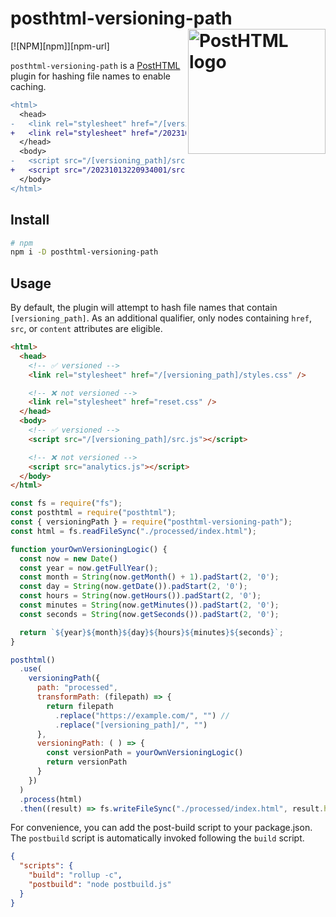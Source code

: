 # posthtml-versioning-path <img align="right" width="220" height="200" title="PostHTML logo" src="http://posthtml.github.io/posthtml/logo.svg">

[![NPM][npm]][npm-url]

`posthtml-versioning-path` is a [PostHTML](https://github.com/posthtml/posthtml) plugin for hashing file names to enable caching.

```diff
<html>
  <head>
-   <link rel="stylesheet" href="/[versioning_path]/styles.css" />
+   <link rel="stylesheet" href="/20231013220934001/styles.css" />
  </head>
  <body>
-   <script src="/[versioning_path]/src.js"></script>
+   <script src="/20231013220934001/src.js"></script>
  </body>
</html>
```

## Install
```bash
# npm
npm i -D posthtml-versioning-path
```

## Usage
By default, the plugin will attempt to hash file names that contain `[versioning_path]`. As an additional qualifier, only nodes containing `href`, `src`, or `content` attributes are eligible.

```html
<html>
  <head>
    <!-- ✅ versioned -->
    <link rel="stylesheet" href="/[versioning_path]/styles.css" />

    <!-- ❌ not versioned -->
    <link rel="stylesheet" href="reset.css" />
  </head>
  <body>
    <!-- ✅ versioned -->
    <script src="/[versioning_path]/src.js"></script>

    <!-- ❌ not versioned -->
    <script src="analytics.js"></script>
  </body>
</html>
```

```js:postbuild.js
const fs = require("fs");
const posthtml = require("posthtml");
const { versioningPath } = require("posthtml-versioning-path");
const html = fs.readFileSync("./processed/index.html");

function yourOwnVersioningLogic() {
  const now = new Date()
  const year = now.getFullYear();
  const month = String(now.getMonth() + 1).padStart(2, '0');
  const day = String(now.getDate()).padStart(2, '0');
  const hours = String(now.getHours()).padStart(2, '0');
  const minutes = String(now.getMinutes()).padStart(2, '0');
  const seconds = String(now.getSeconds()).padStart(2, '0');

  return `${year}${month}${day}${hours}${minutes}${seconds}`;
}

posthtml()
  .use(
    versioningPath({
      path: "processed",
      transformPath: (filepath) => {
        return filepath
          .replace("https://example.com/", "") // 
          .replace("[versioning_path]/", "")
      },
      versioningPath: ( ) => {
        const versionPath = yourOwnVersioningLogic()
        return versionPath
      }
    })
  )
  .process(html)
  .then((result) => fs.writeFileSync("./processed/index.html", result.html));

```

For convenience, you can add the post-build script to your package.json. The `postbuild` script is automatically invoked following the `build` script.

```json
{
  "scripts": {
    "build": "rollup -c",
    "postbuild": "node postbuild.js"
  }
}
```


